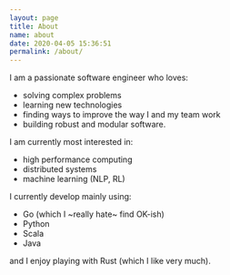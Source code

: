 ```yaml
---
layout: page
title: About
name: about
date: 2020-04-05 15:36:51
permalink: /about/
---
```


I am a passionate software engineer who loves:

* solving complex problems
* learning new technologies
* finding ways to improve the way I and my team work
* building robust and modular software.

I am currently most interested in:

* high performance computing
* distributed systems
* machine learning (NLP, RL)

I currently develop mainly using:

* Go (which I ~really hate~ find OK-ish)
* Python
* Scala
* Java

and I enjoy playing with Rust (which I like very much).
